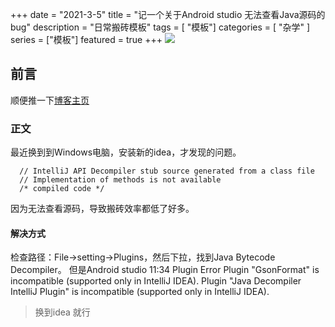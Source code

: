 +++
date = "2021-3-5"
title = "记一个关于Android studio 无法查看Java源码的bug"
description = "日常搬砖模板"
tags = [ "模板"]
categories = [
    "杂学"
]
series = ["模板"]
featured = true
+++
![](https://gitee.com/lalalaxiaowifi/pictures/raw/master/image/%E6%97%A5%E5%B8%B8%E6%90%AC%E7%A0%96%E5%A4%B4.png)

## 前言
顺便推一下[博客主页](http://lalalaxiaowifi.gitee.io/pictures/) 
### 正文 
最近换到到Windows电脑，安装新的idea，才发现的问题。
```aidl
  // IntelliJ API Decompiler stub source generated from a class file
  // Implementation of methods is not available
  /* compiled code */
```
因为无法查看源码，导致搬砖效率都低了好多。
#### 解决方式
检查路径：File->setting->Plugins，然后下拉，找到Java Bytecode Decompiler。
但是Android studio
11:34	Plugin Error
Plugin "GsonFormat" is incompatible (supported only in IntelliJ IDEA).
Plugin "Java Decompiler IntelliJ Plugin" is incompatible (supported only in IntelliJ IDEA).
> 换到idea 就行



